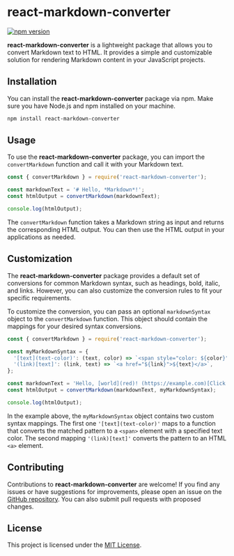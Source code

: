 # react-markdown-converter

[![npm version](https://img.shields.io/npm/v/react-markdown-converter.svg)](https://www.npmjs.com/package/react-markdown-converter)

**react-markdown-converter** is a lightweight package that allows you to convert Markdown text to HTML. It provides a simple and customizable solution for rendering Markdown content in your JavaScript projects.

## Installation

You can install the **react-markdown-converter** package via npm. Make sure you have Node.js and npm installed on your machine.

```bash
npm install react-markdown-converter
```

## Usage

To use the **react-markdown-converter** package, you can import the `convertMarkdown` function and call it with your Markdown text.

```javascript
const { convertMarkdown } = require('react-markdown-converter');

const markdownText = '# Hello, *Markdown*!';
const htmlOutput = convertMarkdown(markdownText);

console.log(htmlOutput);
```

The `convertMarkdown` function takes a Markdown string as input and returns the corresponding HTML output. You can then use the HTML output in your applications as needed.

## Customization

The **react-markdown-converter** package provides a default set of conversions for common Markdown syntax, such as headings, bold, italic, and links. However, you can also customize the conversion rules to fit your specific requirements.

To customize the conversion, you can pass an optional `markdownSyntax` object to the `convertMarkdown` function. This object should contain the mappings for your desired syntax conversions.

```javascript
const { convertMarkdown } = require('react-markdown-converter');

const myMarkdownSyntax = {
  '[text](text-color)': (text, color) => `<span style="color: ${color}">${text}</span>`,
  '(link)[text]': (link, text) => `<a href="${link}">${text}</a>`,
};

const markdownText = 'Hello, [world](red)! (https://example.com)[Click here]!';
const htmlOutput = convertMarkdown(markdownText, myMarkdownSyntax);

console.log(htmlOutput);
```

In the example above, the `myMarkdownSyntax` object contains two custom syntax mappings. The first one `'[text](text-color)'` maps to a function that converts the matched pattern to a `<span>` element with a specified text color. The second mapping `'(link)[text]'` converts the pattern to an HTML `<a>` element.

## Contributing

Contributions to **react-markdown-converter** are welcome! If you find any issues or have suggestions for improvements, please open an issue on the [GitHub repository](https://github.com/XolifyDev/react-markdown-converter). You can also submit pull requests with proposed changes.

## License

This project is licensed under the [MIT License](LICENSE).